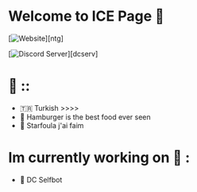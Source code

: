 # Welcome to ICE Page 🌴

[![Website](https://img.shields.io/website?label=ICE🍿&style=for-the-badge&url=https%3A%2F%2Fgithub.com/ICExFS)][ntg]

[<img alt="Discord Server" src="https://discord.com/api/guilds/767419095845961768/embed.png" />][dcserv]

# 🦄 ::
* 🇹🇷 Turkish >>>>
* 🍔 Hamburger is the best food ever seen
* 🌱 Starfoula j'ai faim

# Im currently working on 🌵 :
* 🦋 DC Selfbot 
